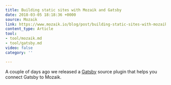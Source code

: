 ```yaml
---
title: Building static sites with Mozaik and Gatsby
date: 2018-03-05 18:18:36 +0000
source: Mozaik
link: https://www.mozaik.io/blog/post/building-static-sites-with-mozaik-and-gatsby
content_type: Article
tool:
- tool/mozaik.md
- tool/gatsby.md
video: false
category: ''

---
```

A couple of days ago we released a [Gatsby](https://www.gatsbyjs.org/) source plugin that helps you connect Gatsby to Mozaik.